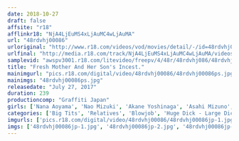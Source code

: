 ```yaml
---
date: 2018-10-27
draft: false
affsite: "r18"
afflinkr18: "NjA4LjEuMS4xLjAuMC4wLjAuMA"
url: "48rdvhj00086"
urloriginal: "http://www.r18.com/videos/vod/movies/detail/-/id=48rdvhj00086"
urlfinal: "http://media.r18.com/track/NjA4LjEuMS4xLjAuMC4wLjAuMA/videos/vod/movies/detail/-/id=48rdvhj00086"
samplevid: "awspv3001.r18.com/litevideo/freepv/4/48r/48rdvhj086/48rdvhj086_dmb_w.mp4"
title: "Fresh Mother And Her Son's Incest."
mainimgurl: "pics.r18.com/digital/video/48rdvhj00086/48rdvhj00086ps.jpg"
mainimgs: "48rdvhj00086ps.jpg"
releasedate: "July 27, 2017"
duration: 239
productioncomp: "Graffiti Japan"
girls: ['Nana Aoyama', 'Nao Mizuki', 'Akane Yoshinaga', 'Asahi Mizuno', 'Hitomi Ohashi']
categories: ['Big Tits', 'Relatives', 'Blowjob', 'Huge Dick - Large Dick', 'Over 4 Hours', 'Hi-Def']
imgurls: ['pics.r18.com/digital/video/48rdvhj00086/48rdvhj00086jp-1.jpg', 'pics.r18.com/digital/video/48rdvhj00086/48rdvhj00086jp-2.jpg', 'pics.r18.com/digital/video/48rdvhj00086/48rdvhj00086jp-3.jpg', 'pics.r18.com/digital/video/48rdvhj00086/48rdvhj00086jp-4.jpg', 'pics.r18.com/digital/video/48rdvhj00086/48rdvhj00086jp-5.jpg', 'pics.r18.com/digital/video/48rdvhj00086/48rdvhj00086jp-6.jpg', 'pics.r18.com/digital/video/48rdvhj00086/48rdvhj00086jp-7.jpg', 'pics.r18.com/digital/video/48rdvhj00086/48rdvhj00086jp-8.jpg', 'pics.r18.com/digital/video/48rdvhj00086/48rdvhj00086jp-9.jpg', 'pics.r18.com/digital/video/48rdvhj00086/48rdvhj00086jp-10.jpg', 'pics.r18.com/digital/video/48rdvhj00086/48rdvhj00086jp-11.jpg', 'pics.r18.com/digital/video/48rdvhj00086/48rdvhj00086jp-12.jpg', 'pics.r18.com/digital/video/48rdvhj00086/48rdvhj00086jp-13.jpg', 'pics.r18.com/digital/video/48rdvhj00086/48rdvhj00086jp-14.jpg', 'pics.r18.com/digital/video/48rdvhj00086/48rdvhj00086jp-15.jpg', 'pics.r18.com/digital/video/48rdvhj00086/48rdvhj00086jp-16.jpg', 'pics.r18.com/digital/video/48rdvhj00086/48rdvhj00086jp-17.jpg', 'pics.r18.com/digital/video/48rdvhj00086/48rdvhj00086jp-18.jpg', 'pics.r18.com/digital/video/48rdvhj00086/48rdvhj00086jp-19.jpg', 'pics.r18.com/digital/video/48rdvhj00086/48rdvhj00086jp-20.jpg']
imgs: ['48rdvhj00086jp-1.jpg', '48rdvhj00086jp-2.jpg', '48rdvhj00086jp-3.jpg', '48rdvhj00086jp-4.jpg', '48rdvhj00086jp-5.jpg', '48rdvhj00086jp-6.jpg', '48rdvhj00086jp-7.jpg', '48rdvhj00086jp-8.jpg', '48rdvhj00086jp-9.jpg', '48rdvhj00086jp-10.jpg', '48rdvhj00086jp-11.jpg', '48rdvhj00086jp-12.jpg', '48rdvhj00086jp-13.jpg', '48rdvhj00086jp-14.jpg', '48rdvhj00086jp-15.jpg', '48rdvhj00086jp-16.jpg', '48rdvhj00086jp-17.jpg', '48rdvhj00086jp-18.jpg', '48rdvhj00086jp-19.jpg', '48rdvhj00086jp-20.jpg']
---
```

